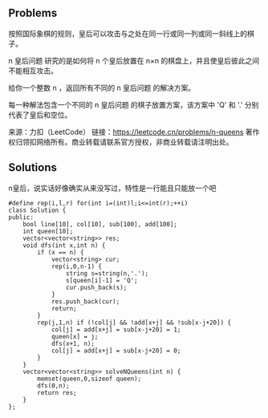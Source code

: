 ## Problems
按照国际象棋的规则，皇后可以攻击与之处在同一行或同一列或同一斜线上的棋子。

n 皇后问题 研究的是如何将 n 个皇后放置在 n×n 的棋盘上，并且使皇后彼此之间不能相互攻击。

给你一个整数 n ，返回所有不同的 n 皇后问题 的解决方案。

每一种解法包含一个不同的 n 皇后问题 的棋子放置方案，该方案中 'Q' 和 '.' 分别代表了皇后和空位。



来源：力扣（LeetCode）
链接：https://leetcode.cn/problems/n-queens
著作权归领扣网络所有。商业转载请联系官方授权，非商业转载请注明出处。
## Solutions
n皇后，说实话好像确实从来没写过，特性是一行能且只能放一个吧

    #define rep(i,l,r) for(int i=(int)l;i<=int(r);++i)
    class Solution {
    public:
        bool line[10], col[10], sub[100], add[100];
        int queen[10];
        vector<vector<string>> res;
        void dfs(int x,int n) {
            if (x == n) {
                vector<string> cur;
                rep(i,0,n-1) {
                    string s=string(n,'.'); 
                    s[queen[i]-1] = 'Q';
                    cur.push_back(s);
                }
                res.push_back(cur);
                return;
            }
            rep(j,1,n) if (!col[j] && !add[x+j] && !sub[x-j+20]) {
                col[j] = add[x+j] = sub[x-j+20] = 1;
                queen[x] = j;
                dfs(x+1, n);
                col[j] = add[x+j] = sub[x-j+20] = 0;
            }
        }
        vector<vector<string>> solveNQueens(int n) {
            memset(queen,0,sizeof queen); 
            dfs(0,n);
            return res;
        }
    };